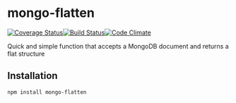 # mongo-flatten
[![Coverage Status](https://coveralls.io/repos/github/johncrisostomo/mongo-flatten/badge.svg?branch=master)](https://coveralls.io/github/johncrisostomo/mongo-flatten?branch=master)[![Build Status](https://travis-ci.org/johncrisostomo/mongo-flatten.svg?branch=master)](https://travis-ci.org/johncrisostomo/mongo-flatten)[![Code Climate](https://codeclimate.com/github/johncrisostomo/mongo-flatten/badges/gpa.svg)](https://codeclimate.com/github/johncrisostomo/mongo-flatten)

Quick and simple function that accepts a MongoDB document and returns a flat structure

## Installation
```
npm install mongo-flatten
```
